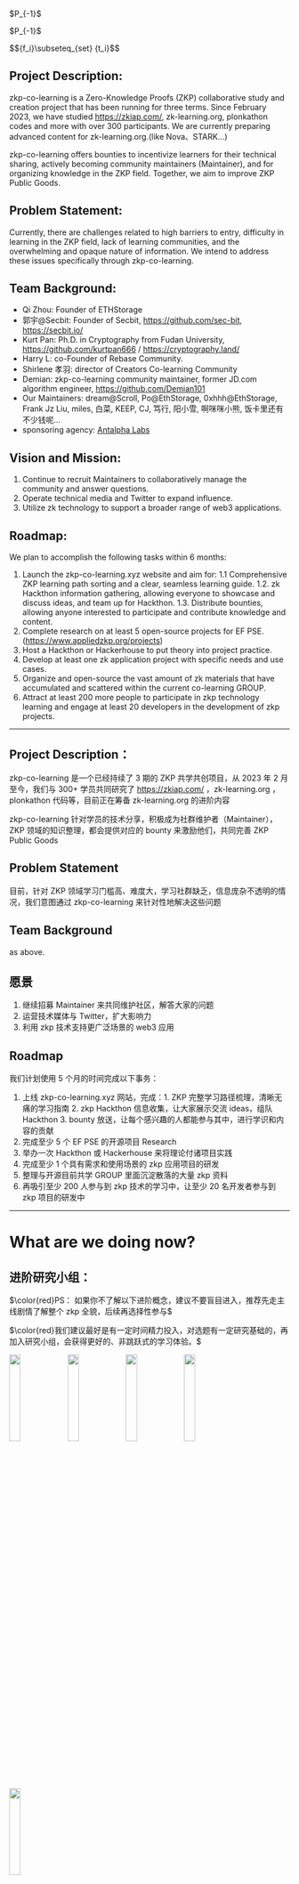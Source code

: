 $P_\{-1}$

\$P_{-1}\$

\$\$\{f_i\}\subseteq_{set} \{t_i\}\$\$


## Project Description:

zkp-co-learning is a Zero-Knowledge Proofs (ZKP) collaborative study and creation project that has been running for three terms. Since February 2023, we have studied https://zkiap.com/, zk-learning.org, plonkathon codes and more with over 300 participants. We are currently preparing advanced content for zk-learning.org.(like Nova、STARK...)

zkp-co-learning offers bounties to incentivize learners for their technical sharing, actively becoming community maintainers (Maintainer), and for organizing knowledge in the ZKP field. Together, we aim to improve ZKP Public Goods.

## Problem Statement:

Currently, there are challenges related to high barriers to entry, difficulty in learning in the ZKP field, lack of learning communities, and the overwhelming and opaque nature of information. We intend to address these issues specifically through zkp-co-learning.

## Team Background:

- Qi Zhou: Founder of ETHStorage
- 郭宇@Secbit: Founder of Secbit, https://github.com/sec-bit, https://secbit.io/
- Kurt Pan: Ph.D. in Cryptography from Fudan University, https://github.com/kurtpan666 / https://cryptography.land/
- Harry L: co-Founder of Rebase Community.
- Shirlene 孝羽: director of Creators Co-learning Community
- Demian: zkp-co-learning community maintainer, former JD.com algorithm engineer, https://github.com/Demian101
- Our Maintainers: dream@Scroll, Po@EthStorage, 0xhhh@EthStorage, Frank Jz Liu, miles, 白菜, KEEP, CJ, 笃行, 阳小雪, 啊咪咪小熊, 饭卡里还有不少钱呢...
- sponsoring agency: [Antalpha Labs](https://labs.antalpha.com/)

## Vision and Mission:

1. Continue to recruit Maintainers to collaboratively manage the community and answer questions.
2. Operate technical media and Twitter to expand influence.
3. Utilize zk technology to support a broader range of web3 applications. 

## Roadmap:

We plan to accomplish the following tasks within 6 months:
1. Launch the zkp-co-learning.xyz website and aim for: 
  1.1 Comprehensive ZKP learning path sorting and a clear, seamless learning guide. 
  1.2. zk Hackthon information gathering, allowing everyone to showcase and discuss ideas, and team up for Hackthon. 
  1.3. Distribute bounties, allowing anyone interested to participate and contribute knowledge and content.
2. Complete research on at least 5 open-source projects for EF PSE. (https://www.appliedzkp.org/projects)
3. Host a Hackthon or Hackerhouse to put theory into project practice.
4. Develop at least one zk application project with specific needs and use cases.
5. Organize and open-source the vast amount of zk materials that have accumulated and scattered within the current co-learning GROUP.
6. Attract at least 200 more people to participate in zkp technology learning and engage at least 20 developers in the development of zkp projects.


-----------------

## Project Description：

zkp-co-learning 是一个已经持续了 3 期的 ZKP 共学共创项目，从 2023 年 2 月至今，我们与 300+ 学员共同研究了 https://zkiap.com/ ，zk-learning.org ，plonkathon 代码等，目前正在筹备 zk-learning.org 的进阶内容

zkp-co-learning 针对学员的技术分享，积极成为社群维护者（Maintainer），ZKP 领域的知识整理，都会提供对应的 bounty 来激励他们，共同完善 ZKP Public Goods


## Problem Statement

目前，针对 ZKP 领域学习门槛高、难度大，学习社群缺乏，信息庞杂不透明的情况，我们意图通过 zkp-co-learning 来针对性地解决这些问题


## Team Background

as above.


## 愿景

1. 继续招募 Maintainer 来共同维护社区，解答大家的问题
3. 运营技术媒体与 Twitter，扩大影响力
4. 利用 zkp 技术支持更广泛场景的 web3 应用


## Roadmap

我们计划使用 5 个月的时间完成以下事务：
1. 上线 zkp-co-learning.xyz 网站，完成：1. ZKP 完整学习路径梳理，清晰无痛的学习指南  2. zkp Hackthon 信息收集，让大家展示交流 ideas，组队 Hackthon  3. bounty 放送，让每个感兴趣的人都能参与其中，进行学识和内容的贡献
2. 完成至少 5 个 EF PSE 的开源项目 Research
3. 举办一次 Hackthon 或 Hackerhouse 来将理论付诸项目实践
4. 完成至少 1 个具有需求和使用场景的 zkp 应用项目的研发
5. 整理与开源目前共学 GROUP 里面沉淀散落的大量 zkp 资料
6. 再吸引至少 200 人参与到 zkp 技术的学习中，让至少 20 名开发者参与到 zkp 项目的研发中


---------




# What are we doing now?

## 进阶研究小组：

$\color{red}PS： 如果你不了解以下进阶概念，建议不要盲目进入，推荐先走主线剧情了解整个 zkp 全貌，后续再选择性参与$

$\color{red}我们建议最好是有一定时间精力投入，对选题有一定研究基础的，再加入研究小组，会获得更好的、非跳跃式的学习体验。$

<p float="left">
  <img src="https://github.com/zkp-co-learning/zkp-co-learn/assets/33189338/0e5ec85f-fd7e-4ce3-a579-d86c20b763aa" width="20%" />
  <img src="https://github.com/zkp-co-learning/zkp-co-learn/assets/33189338/230f2aa6-b5bf-4f39-ac70-0d6cb64a140e" width="20%" /> 
  <img src="https://github.com/zkp-co-learning/zkp-co-learn/assets/33189338/e0ae9d92-eed9-46dd-822d-816bdf59c24b" width="20%" />
  <img src="https://github.com/zkp-co-learning/zkp-co-learn/assets/33189338/dbb9423a-3c64-47c1-8a12-30a27c57ffcd"  width="20%" />
  <img src="https://github.com/zkp-co-learning/zkp-co-learn/assets/33189338/e05547fc-61d3-4bc8-ac9c-f4bc0e770f05"  width="20%" />



</p>

> 如果二维码过期请找 @Demian 索要 ~

## 投稿
欢迎大家把自己在写的内容放在这里， [zk-everything](https://github.com/zkp-co-learning/zkp-co-learn/tree/main/zk-everything) 我们会同时排版到Antalpha Labs的公众号下.(最好留下联系方式，方便后续跟进）


## 其他研究项目：

- $\color{red}zkbridge$ ： 可群内联系 Maintainer @Keep @啊咪咪小熊
- $\color{red}halo2$ ：可群内联系 Maintainer @cheerup （被动上岗，后续 Scroll 技术大佬会出手，放心）
- [Nova研究小组](https://github.com/dajuguan/awesome-nova-based-Recursive-Zero-Knowledge-Arguments-knowlege/blob/main/README.md)
- [baby plonk](https://github.com/Antalpha-Labs/baby-plonk)
- $STARK \ \  \\&  \ \ STARK \  Aggregation$ ：如上 ↑ 

<br />

### [Github Discussion](https://github.com/Antalpha-Labs/zkp-co-learn/discussions) 使用方法



| Categories         | description                                                  |
| ------------------ | ------------------------------------------------------------ |
| [🍕Materials](https://github.com/Antalpha-Labs/zkp-co-learn/discussions/categories/materials)         | 学习材料分享:  zk/数学/密码学 优质资料(文章/书籍/课程...)    |
| [🙏 Q&A](https://github.com/Antalpha-Labs/zkp-co-learn/discussions/categories/q-a)              | 提问 / 答疑                                                  |
| [🔧Tricks & Tools](https://github.com/Antalpha-Labs/zkp-co-learn/discussions/categories/tricks-tools)    | 你觉得值得分享的小技巧/小工具<br />比如字幕工具/学习英语的技巧/zk 相关很 fancy 的工具 |
| [👯Co-learn IRL！](https://github.com/Antalpha-Labs/zkp-co-learn/discussions/categories/co-learn-irl)    | 线下共学自组织 ~  目前已有大理 & 深圳在进行<br />有场不知道如何发起 —— 工具包可自取 |
| [💡I've got an idea!](https://github.com/Antalpha-Labs/zkp-co-learn/discussions/categories/i-ve-got-an-idea) | 课程结尾关于 Zkp 的一些 Amazing fancy ideas, 用来<br />1. 组队开发, 尝试参与下一期 zkp Hackhouse <br />2. 通过社区的力量来验证可行性/发掘项目潜力<br />3. ... |



## Themes ！
- 自由选题，完成学习并分享可得 **Bounty** ，推荐 PSE 开源项目 ~
  -  [Meeting PSE Share](https://docs.google.com/presentation/d/1zXAsGyyq_DZ2WdGjCow3cP0TVhTxkfRaa3q3Rz6z4U4/edit#slide=id.g2570e73eb0a_0_0)
  -  [PSE opensource projects list](https://www.appliedzkp.org/projects)
- 目前法国 🇫🇷 巴黎 ZKML Hackerhouse 火热进行中 🔥
- 年底**土耳其 ZKP HackerHouse** 等你来 ！！

